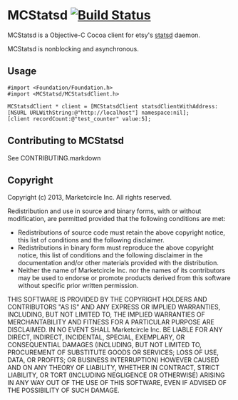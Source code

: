 MCStatsd [![Build Status](https://travis-ci.org/Marketcircle/MCStatsd.png?branch=master)](https://travis-ci.org/Marketcircle/MCStatsd)
========

MCStatsd is a Objective-C Cocoa client for etsy's [statsd](https://github.com/etsy/statsd) daemon.

MCStatsd is nonblocking and asynchronous.

## Usage

```obj-c
#import <Foundation/Foundation.h>
#import <MCStatsd/MCStatsdClient.h>

MCStatsdClient * client = [MCStatsdClient statsdClientWithAddress:[NSURL URLWithString:@"http://localhost"] namespace:nil];
[client recordCount:@"test_counter" value:5];

```

## Contributing to MCStatsd

See CONTRIBUTING.markdown


## Copyright

Copyright (c) 2013, Marketcircle Inc.
All rights reserved.

Redistribution and use in source and binary forms, with or without
modification, are permitted provided that the following conditions are met:

* Redistributions of source code must retain the above copyright
  notice, this list of conditions and the following disclaimer.
* Redistributions in binary form must reproduce the above copyright
  notice, this list of conditions and the following disclaimer in the
  documentation and/or other materials provided with the distribution.
* Neither the name of Marketcircle Inc. nor the names of its
  contributors may be used to endorse or promote products derived
  from this software without specific prior written permission.

THIS SOFTWARE IS PROVIDED BY THE COPYRIGHT HOLDERS AND CONTRIBUTORS "AS IS" AND
ANY EXPRESS OR IMPLIED WARRANTIES, INCLUDING, BUT NOT LIMITED TO, THE IMPLIED
WARRANTIES OF MERCHANTABILITY AND FITNESS FOR A PARTICULAR PURPOSE ARE
DISCLAIMED. IN NO EVENT SHALL Marketcircle Inc. BE LIABLE FOR ANY
DIRECT, INDIRECT, INCIDENTAL, SPECIAL, EXEMPLARY, OR CONSEQUENTIAL
DAMAGES (INCLUDING, BUT NOT LIMITED TO, PROCUREMENT OF SUBSTITUTE
GOODS OR SERVICES; LOSS OF USE, DATA, OR PROFITS; OR BUSINESS
INTERRUPTION) HOWEVER CAUSED AND ON ANY THEORY OF LIABILITY, WHETHER
IN CONTRACT, STRICT LIABILITY, OR TORT (INCLUDING NEGLIGENCE OR
OTHERWISE) ARISING IN ANY WAY OUT OF THE USE OF THIS SOFTWARE, EVEN IF
ADVISED OF THE POSSIBILITY OF SUCH DAMAGE.
